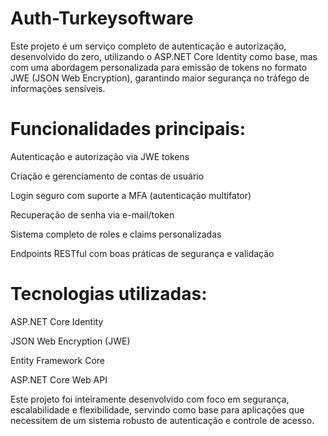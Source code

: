 # Auth-Turkeysoftware
Este projeto é um serviço completo de autenticação e autorização, desenvolvido do zero, utilizando o ASP.NET Core Identity como base, mas com uma abordagem personalizada para emissão de tokens no formato JWE (JSON Web Encryption), garantindo maior segurança no tráfego de informações sensíveis.

# Funcionalidades principais:
Autenticação e autorização via JWE tokens

Criação e gerenciamento de contas de usuário

Login seguro com suporte a MFA (autenticação multifator)

Recuperação de senha via e-mail/token

Sistema completo de roles e claims personalizadas

Endpoints RESTful com boas práticas de segurança e validação

# Tecnologias utilizadas:
ASP.NET Core Identity

JSON Web Encryption (JWE)

Entity Framework Core

ASP.NET Core Web API

Este projeto foi inteiramente desenvolvido com foco em segurança, escalabilidade e flexibilidade, servindo como base para aplicações que necessitem de um sistema robusto de autenticação e controle de acesso.

